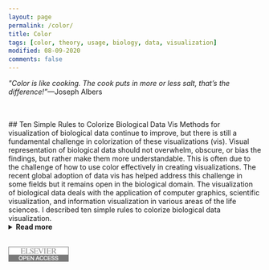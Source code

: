 ```yaml
---
layout: page
permalink: /color/
title: Color
tags: [color, theory, usage, biology, data, visualization]
modified: 08-09-2020
comments: false
---
```


_"Color is like cooking.  The cook puts in more or less salt, that’s the difference!”_—Joseph Albers

<br/>
<br/>
## Ten Simple Rules to Colorize Biological Data Vis
Methods for visualization of biological data continue to improve, but there is still a fundamental challenge in colorization of these visualizations (vis).  Visual representation of biological data should not overwhelm, obscure, or bias the findings, but rather make them more understandable.  This is often due to the challenge of how to use color effectively in creating visualizations.  The recent global adoption of data vis has helped address this challenge in some fields but it remains open in the biological domain.  The visualization of biological data deals with the application of computer graphics, scientific visualization, and information visualization in various areas of the life sciences.  I described ten simple rules to colorize biological data visualization.
<details><summary><b>Read more</b></summary>
<ol>
<li>Identify the Nature of your Data</li>
<li>Select a Color Space</li>
<li>Create a Color Palette based on the selected Color Space
<li>Apply the Color Palette to your Data Set for Visualization</li>
<li>Check for Color Context in your Data Vis after the Color Palette is Applied</li>
<li>Evaluate Interactions of Colors in your Data Visualization</li>
<li>Be Aware of Color Conventions and Definitions in your particular discipline</li>
<li>Assess Color Deficiencies</li>
<li>Consider Web Content Accessibility and Print Realities</li>
<li>Get it right in Black & White</li>
</ol>
</details>
<br/>

[![DOI](/images/id_elsevier.png)](https://collections.plos.org/ten-simple-rules)
